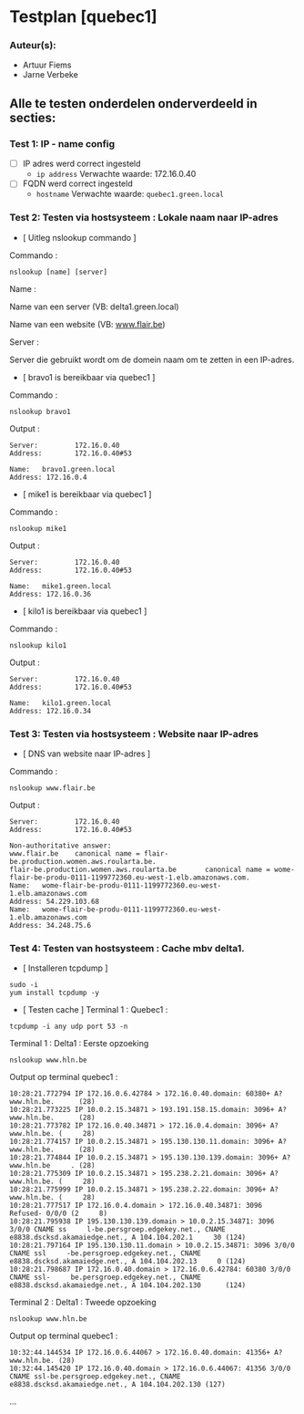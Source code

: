 # Testplan [quebec1]

### Auteur(s):
- Artuur Fiems
- Jarne Verbeke


## Alle te testen onderdelen onderverdeeld in secties:
### Test 1: IP - name config

- [ ] IP adres werd correct ingesteld
  - ```ip address```
  Verwachte waarde: 172.16.0.40
- [ ] FQDN werd correct ingesteld
  - ```hostname``` 
  Verwachte waarde: `quebec1.green.local`
  
### Test 2: Testen via hostsysteem : Lokale naam naar IP-adres 

- [ Uitleg nslookup commando ]

Commando : 
```
nslookup [name] [server]
```
Name : 

Name van een server (VB: delta1.green.local)

Name van een website (VB: www.flair.be)

Server : 

Server die gebruikt wordt om de domein naam om te zetten in een IP-adres.

- [ bravo1 is bereikbaar via quebec1 ] 

Commando :
```
nslookup bravo1
```
Output : 
```
Server:         172.16.0.40
Address:        172.16.0.40#53

Name:   bravo1.green.local
Address: 172.16.0.4

```
- [ mike1 is bereikbaar via quebec1 ] 

Commando : 
```
nslookup mike1
```
Output : 
```
Server:         172.16.0.40
Address:        172.16.0.40#53

Name:   mike1.green.local
Address: 172.16.0.36

```
- [ kilo1 is bereikbaar via quebec1 ] 

Commando : 
```
nslookup kilo1
```
Output : 
```
Server:         172.16.0.40
Address:        172.16.0.40#53

Name:   kilo1.green.local
Address: 172.16.0.34

```
### Test 3: Testen via hostsysteem : Website naar IP-adres

- [ DNS van website naar IP-adres ]

Commando : 
```
nslookup www.flair.be 
```
Output : 
```
Server:         172.16.0.40
Address:        172.16.0.40#53

Non-authoritative answer:
www.flair.be    canonical name = flair-be.production.women.aws.roularta.be.
flair-be.production.women.aws.roularta.be       canonical name = wome-flair-be-produ-0111-1199772360.eu-west-1.elb.amazonaws.com.
Name:   wome-flair-be-produ-0111-1199772360.eu-west-1.elb.amazonaws.com
Address: 54.229.103.68
Name:   wome-flair-be-produ-0111-1199772360.eu-west-1.elb.amazonaws.com
Address: 34.248.75.6

```

### Test 4: Testen van hostsysteem : Cache mbv delta1.

- [ Installeren tcpdump ]
```
sudo -i
yum install tcpdump -y
```

- [ Testen cache ]
Terminal 1 : Quebec1 : 
```
tcpdump -i any udp port 53 -n
```

Terminal 1 : Delta1 : Eerste opzoeking
```
nslookup www.hln.be 
```
Output op terminal quebec1 :
```
10:28:21.772794 IP 172.16.0.6.42784 > 172.16.0.40.domain: 60380+ A? www.hln.be.      (28)
10:28:21.773225 IP 10.0.2.15.34871 > 193.191.158.15.domain: 3096+ A? www.hln.be.      (28)
10:28:21.773782 IP 172.16.0.40.34871 > 172.16.0.4.domain: 3096+ A? www.hln.be. (     28)
10:28:21.774157 IP 10.0.2.15.34871 > 195.130.130.11.domain: 3096+ A? www.hln.be.      (28)
10:28:21.774844 IP 10.0.2.15.34871 > 195.130.130.139.domain: 3096+ A? www.hln.be     . (28)
10:28:21.775309 IP 10.0.2.15.34871 > 195.238.2.21.domain: 3096+ A? www.hln.be. (     28)
10:28:21.775999 IP 10.0.2.15.34871 > 195.238.2.22.domain: 3096+ A? www.hln.be. (     28)
10:28:21.777517 IP 172.16.0.4.domain > 172.16.0.40.34871: 3096 Refused- 0/0/0 (2     8)
10:28:21.795938 IP 195.130.130.139.domain > 10.0.2.15.34871: 3096 3/0/0 CNAME ss     l-be.persgroep.edgekey.net., CNAME e8838.dscksd.akamaiedge.net., A 104.104.202.1     30 (124)
10:28:21.797164 IP 195.130.130.11.domain > 10.0.2.15.34871: 3096 3/0/0 CNAME ssl     -be.persgroep.edgekey.net., CNAME e8838.dscksd.akamaiedge.net., A 104.104.202.13     0 (124)
10:28:21.798687 IP 172.16.0.40.domain > 172.16.0.6.42784: 60380 3/0/0 CNAME ssl-     be.persgroep.edgekey.net., CNAME e8838.dscksd.akamaiedge.net., A 104.104.202.130      (124)
```

Terminal 2 : Delta1 : Tweede opzoeking
```
nslookup www.hln.be 
```
Output op terminal quebec1 : 
```
10:32:44.144534 IP 172.16.0.6.44067 > 172.16.0.40.domain: 41356+ A? www.hln.be. (28)
10:32:44.145420 IP 172.16.0.40.domain > 172.16.0.6.44067: 41356 3/0/0 CNAME ssl-be.persgroep.edgekey.net., CNAME e8838.dscksd.akamaiedge.net., A 104.104.202.130 (127)
```

...

